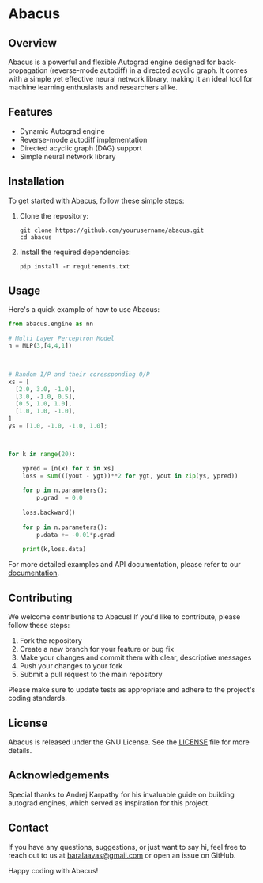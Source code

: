 # Abacus

## Overview

Abacus is a powerful and flexible Autograd engine designed for back-propagation (reverse-mode autodiff) in a directed acyclic graph. It comes with a simple yet effective neural network library, making it an ideal tool for machine learning enthusiasts and researchers alike.

## Features

- Dynamic Autograd engine
- Reverse-mode autodiff implementation
- Directed acyclic graph (DAG) support
- Simple neural network library


## Installation

To get started with Abacus, follow these simple steps:

1. Clone the repository:
   ```
   git clone https://github.com/yourusername/abacus.git
   cd abacus
   ```

2. Install the required dependencies:
   ```
   pip install -r requirements.txt
   ```

## Usage

Here's a quick example of how to use Abacus:

```python
from abacus.engine as nn

# Multi Layer Perceptron Model
n = MLP(3,[4,4,1])


    
# Random I/P and their coressponding O/P
xs = [
  [2.0, 3.0, -1.0],
  [3.0, -1.0, 0.5],
  [0.5, 1.0, 1.0],
  [1.0, 1.0, -1.0],
]
ys = [1.0, -1.0, -1.0, 1.0]; 



for k in range(20):

    ypred = [n(x) for x in xs]
    loss = sum(((yout - ygt))**2 for ygt, yout in zip(ys, ypred))
    
    for p in n.parameters():
        p.grad  = 0.0
    
    loss.backward()
    
    for p in n.parameters():
        p.data += -0.01*p.grad
        
    print(k,loss.data)

```

For more detailed examples and API documentation, please refer to our [documentation](https://abacus.readthedocs.io).

## Contributing

We welcome contributions to Abacus! If you'd like to contribute, please follow these steps:

1. Fork the repository
2. Create a new branch for your feature or bug fix
3. Make your changes and commit them with clear, descriptive messages
4. Push your changes to your fork
5. Submit a pull request to the main repository

Please make sure to update tests as appropriate and adhere to the project's coding standards.

## License

Abacus is released under the GNU License. See the [LICENSE](LICENSE) file for more details.

## Acknowledgements

Special thanks to Andrej Karpathy for his invaluable guide on building autograd engines, which served as inspiration for this project.

## Contact

If you have any questions, suggestions, or just want to say hi, feel free to reach out to us at [baralaavas@gmail.com](mailto:baralaavas@gmail.com) or open an issue on GitHub.

Happy coding with Abacus!
